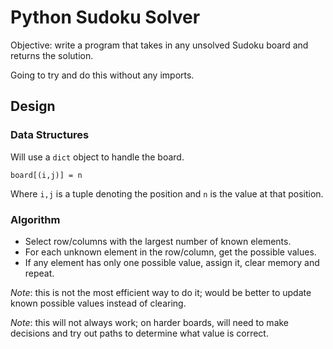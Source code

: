 # Python Sudoku Solver

Objective: write a program that takes in any unsolved Sudoku board and returns
the solution.

Going to try and do this without any imports.

## Design

### Data Structures

Will use a `dict` object to handle the board.

```
board[(i,j)] = n
```

Where `i,j` is a tuple denoting the position and `n` is the value at that position.

### Algorithm

- Select row/columns with the largest number of known elements.
- For each unknown element in the row/column, get the possible values.
- If any element has only one possible value, assign it, clear memory and repeat.

*Note*: this is not the most efficient way to do it; would be better to update known possible values instead of clearing.

*Note*: this will not always work; on harder boards, will need to make decisions and try out paths to determine what value is correct.
